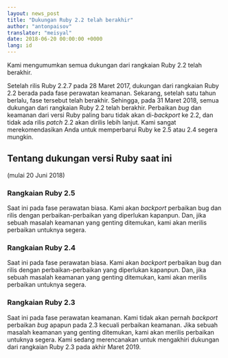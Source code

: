 ```yaml
---
layout: news_post
title: "Dukungan Ruby 2.2 telah berakhir"
author: "antonpaisov"
translator: "meisyal"
date: 2018-06-20 00:00:00 +0000
lang: id
---
```


Kami mengumumkan semua dukungan dari rangkaian Ruby 2.2 telah berakhir.

Setelah rilis Ruby 2.2.7 pada 28 Maret 2017,
dukungan dari rangkaian Ruby 2.2 berada pada fase perawatan keamanan.
Sekarang, setelah satu tahun berlalu, fase tersebut telah berakhir.
Sehingga, pada 31 Maret 2018, semua dukungan dari rangkaian Ruby 2.2 telah berakhir.
Perbaikan *bug* dan keamanan dari versi Ruby paling baru tidak akan
di-*backport* ke 2.2, dan tidak ada rilis *patch* 2.2 akan dirilis lebih lanjut.
Kami sangat merekomendasikan Anda untuk memperbarui Ruby ke 2.5 atau 2.4
segera mungkin.

## Tentang dukungan versi Ruby saat ini

(mulai 20 Juni 2018)

### Rangkaian Ruby 2.5

Saat ini pada fase perawatan biasa.
Kami akan *backport* perbaikan bug dan rilis dengan perbaikan-perbaikan yang
diperlukan kapanpun. Dan, jika sebuah masalah keamanan yang genting ditemukan,
kami akan merilis perbaikan untuknya segera.

### Rangkaian Ruby 2.4

Saat ini pada fase perawatan biasa.
Kami akan *backport* perbaikan bug dan rilis dengan perbaikan-perbaikan yang
diperlukan kapanpun. Dan, jika sebuah masalah keamanan yang genting ditemukan,
kami akan merilis perbaikan untuknya segera.

### Rangkaian Ruby 2.3

Saat ini pada fase perawatan keamanan.
Kami tidak akan pernah *backport* perbaikan *bug* apapun pada 2.3 kecuali
perbaikan keamanan. Jika sebuah masalah keamanan yang genting ditemukan,
kami akan merilis perbaikan untuknya segera. Kami sedang merencanakan untuk
mengakhiri dukungan dari rangkaian Ruby 2.3 pada akhir Maret 2019.
